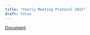 ```yaml
---
title: "Yearly Meeting Protocol 2022"
draft: false
---
```


[Document](/uploads/2022/yearly-meeting-2022-signed.pdf)
